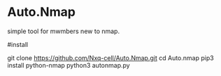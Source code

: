 # Auto.Nmap
simple tool for mwmbers new to nmap.

#install

git clone https://github.com/Nxq-cell/Auto.Nmap.git
cd Auto.nmap
pip3 install python-nmap
python3 autonmap.py
